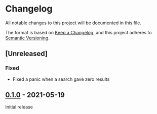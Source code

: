 # Changelog
All notable changes to this project will be documented in this file.

The format is based on [Keep a Changelog](https://keepachangelog.com/en/1.0.0/),
and this project adheres to [Semantic Versioning](https://semver.org/spec/v2.0.0.html).

## [Unreleased]

### Fixed

 * Fixed a panic when a search gave zero results

## [0.1.0] - 2021-05-19

Initial release

[0.1.0]: https://github.com/rnestler/yts-api-rs/releases/tag/0.1.0
